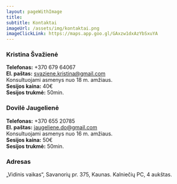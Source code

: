 ```yaml
---
layout: pageWithImage
title:
subtitle: Kontaktai
imageUrl: /assets/img/kontaktai.png
imageClickLink: https://maps.app.goo.gl/GAxzw1dxAzYbSxuYA
---
```


### Kristina Švažienė
<strong>Telefonas:</strong> +370 679 64067<br>
<strong>El. paštas:</strong> svaziene.kristina@gmail.com<br>
Konsultuojami asmenys nuo 18 m. amžiaus.<br>
<strong>Sesijos kaina:</strong> 40€<br>
<strong>Sesijos trukmė:</strong> 50min.<br>

### Dovilė Jaugelienė
<strong>Telefonas:</strong> +370 655 20785<br>
<strong>El. paštas:</strong> jaugeliene.do@gmail.com<br>
Konsultuojami asmenys nuo 16 m. amžiaus.<br>
<strong>Sesijos kaina:</strong> 50€<br>
<strong>Sesijos trukmė:</strong> 50min.<br>

### Adresas
„Vidinis vaikas“, Savanorių pr. 375, Kaunas. Kalniečių PC, 4 aukštas.
